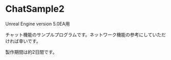 # ChatSample2
Unreal Engine version 5.0EA用

チャット機能のサンプルプログラムです。ネットワーク機能の参考にしていただければ幸いです。

製作期間は約2日間です。

